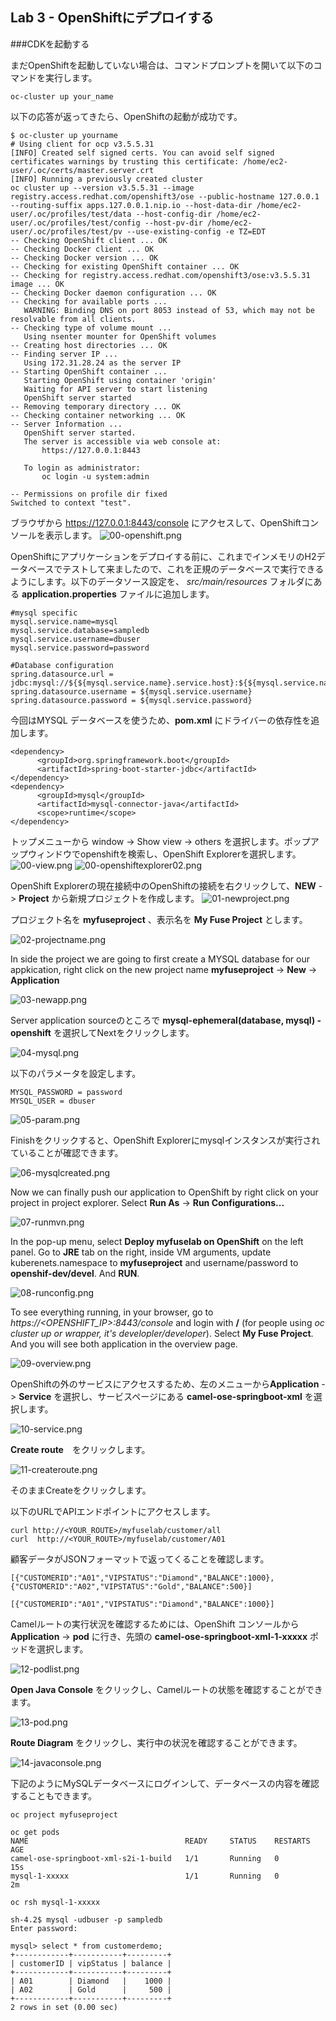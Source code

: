 ## Lab 3 - OpenShiftにデプロイする

###CDKを起動する

まだOpenShiftを起動していない場合は、コマンドプロンプトを開いて以下のコマンドを実行します。

```
oc-cluster up your_name
```

以下の応答が返ってきたら、OpenShiftの起動が成功です。

```
$ oc-cluster up yourname
# Using client for ocp v3.5.5.31
[INFO] Created self signed certs. You can avoid self signed certificates warnings by trusting this certificate: /home/ec2-user/.oc/certs/master.server.crt
[INFO] Running a previously created cluster
oc cluster up --version v3.5.5.31 --image registry.access.redhat.com/openshift3/ose --public-hostname 127.0.0.1 --routing-suffix apps.127.0.0.1.nip.io --host-data-dir /home/ec2-user/.oc/profiles/test/data --host-config-dir /home/ec2-user/.oc/profiles/test/config --host-pv-dir /home/ec2-user/.oc/profiles/test/pv --use-existing-config -e TZ=EDT
-- Checking OpenShift client ... OK
-- Checking Docker client ... OK
-- Checking Docker version ... OK
-- Checking for existing OpenShift container ... OK
-- Checking for registry.access.redhat.com/openshift3/ose:v3.5.5.31 image ... OK
-- Checking Docker daemon configuration ... OK
-- Checking for available ports ... 
   WARNING: Binding DNS on port 8053 instead of 53, which may not be resolvable from all clients.
-- Checking type of volume mount ... 
   Using nsenter mounter for OpenShift volumes
-- Creating host directories ... OK
-- Finding server IP ... 
   Using 172.31.28.24 as the server IP
-- Starting OpenShift container ... 
   Starting OpenShift using container 'origin'
   Waiting for API server to start listening
   OpenShift server started
-- Removing temporary directory ... OK
-- Checking container networking ... OK
-- Server Information ... 
   OpenShift server started.
   The server is accessible via web console at:
       https://127.0.0.1:8443

   To login as administrator:
       oc login -u system:admin

-- Permissions on profile dir fixed
Switched to context "test".
```

ブラウザから https://127.0.0.1:8443/console にアクセスして、OpenShiftコンソールを表示します。 
![00-openshift.png](./img/00-openshift.png)


OpenShiftにアプリケーションをデプロイする前に、これまでインメモリのH2データベースでテストして来ましたので、これを正規のデータベースで実行できるようにします。以下のデータソース設定を、 *src/main/resources* フォルダにある **application.properties** ファイルに追加します。

```
#mysql specific
mysql.service.name=mysql
mysql.service.database=sampledb
mysql.service.username=dbuser
mysql.service.password=password

#Database configuration
spring.datasource.url = jdbc:mysql://${${mysql.service.name}.service.host}:${${mysql.service.name}.service.port}/${mysql.service.database}
spring.datasource.username = ${mysql.service.username}
spring.datasource.password = ${mysql.service.password}
```

今回はMYSQL データベースを使うため、**pom.xml** にドライバーの依存性を追加します。

```
<dependency>
      <groupId>org.springframework.boot</groupId>
      <artifactId>spring-boot-starter-jdbc</artifactId>
</dependency>
<dependency>
      <groupId>mysql</groupId>
      <artifactId>mysql-connector-java</artifactId>
      <scope>runtime</scope>
</dependency>
```


トップメニューから window -> Show view -> others を選択します。ポップアップウィンドウでopenshiftを検索し、OpenShift Explorerを選択します。
![00-view.png](./img/00-view.png)
![00-openshiftexplorer02.png](./img/00-openshiftexplorer.png)

OpenShift Explorerの現在接続中のOpenShiftの接続を右クリックして、**NEW** -> **Project** から新規プロジェクトを作成します。
![01-newproject.png](./img/01-newproject.png)

プロジェクト名を **myfuseproject** 、表示名を **My Fuse Project** とします。

![02-projectname.png](./img/02-projectname.png)

In side the project we are going to first create a MYSQL database for our appkication, right click on the new project name **myfuseproject** -> **New** -> **Application**

![03-newapp.png](./img/03-newapp.png)

Server application sourceのところで **mysql-ephemeral(database, mysql) - openshift** を選択してNextをクリックします。

![04-mysql.png](./img/04-mysql.png)

以下のパラメータを設定します。

```
MYSQL_PASSWORD = password
MYSQL_USER = dbuser
```
![05-param.png](./img/05-param.png)

Finishをクリックすると、OpenShift Explorerにmysqlインスタンスが実行されていることが確認できます。

![06-mysqlcreated.png](./img/06-mysqlcreated.png)

Now we can finally push our application to OpenShift by right click on your project in project explorer. Select **Run As** -> **Run Configurations...**

![07-runmvn.png](./img/07-runmvn.png)

In the pop-up menu, select **Deploy myfuselab on OpenShift** on the left panel. Go to  **JRE** tab on the right, inside VM arguments, update kuberenets.namespace to **myfuseproject** and username/password to **openshif-dev/devel**. And **RUN**.

![08-runconfig.png](./img/08-runconfig.png)

To see everything running, in your browser, go to *https://<OPENSHIFT_IP>:8443/console* and login with **<ID>/<password>** (for people using *oc cluster up or wrapper, it's developler/developer*). Select **My Fuse Project**. And you will see both application in the overview page.

![09-overview.png](./img/09-overview.png)

OpenShiftの外のサービスにアクセスするため、左のメニューから**Application** -> **Service** を選択し、サービスページにある **camel-ose-springboot-xml** を選択します。

![10-service.png](./img/10-service.png)

**Create route**　をクリックします。

![11-createroute.png](./img/11-createroute.png)

そのままCreateをクリックします。

以下のURLでAPIエンドポイントにアクセスします。

```
curl http://<YOUR_ROUTE>/myfuselab/customer/all
curl  http://<YOUR_ROUTE>/myfuselab/customer/A01
```

顧客データがJSONフォーマットで返ってくることを確認します。
```
[{"CUSTOMERID":"A01","VIPSTATUS":"Diamond","BALANCE":1000},{"CUSTOMERID":"A02","VIPSTATUS":"Gold","BALANCE":500}]

[{"CUSTOMERID":"A01","VIPSTATUS":"Diamond","BALANCE":1000}]
```
Camelルートの実行状況を確認するためには、OpenShift コンソールから**Application** -> **pod** に行き、先頭の **camel-ose-springboot-xml-1-xxxxx** ポッドを選択します。

![12-podlist.png](./img/12-podlist.png)

**Open Java Console** をクリックし、Camelルートの状態を確認することができます。

![13-pod.png](./img/13-pod.png)

**Route Diagram** をクリックし、実行中の状況を確認することができます。

![14-javaconsole.png](./img/14-javaconsole.png)

下記のようにMySQLデータベースにログインして、データベースの内容を確認することもできます。

```
oc project myfuseproject

oc get pods
NAME                                   READY     STATUS    RESTARTS   AGE
camel-ose-springboot-xml-s2i-1-build   1/1       Running   0          15s
mysql-1-xxxxx                          1/1       Running   0          2m

oc rsh mysql-1-xxxxx

sh-4.2$ mysql -udbuser -p sampledb
Enter password: 

mysql> select * from customerdemo;
+------------+-----------+---------+
| customerID | vipStatus | balance |
+------------+-----------+---------+
| A01        | Diamond   |    1000 |
| A02        | Gold      |     500 |
+------------+-----------+---------+
2 rows in set (0.00 sec)
```